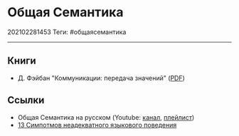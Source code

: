 # Общая Семантика

202102281453
Теги: #общаясемантика
___

## Книги

* Д. Фэйбан "Коммуникации: передача значений" ([PDF](https://drive.google.com/file/d/1__uAKVZ8Lv_wPrKguQBMWZfDI_cKX77f/view?usp=sharing))

## Ссылки

* Общая Семантика на русском (Youtube: [канал](https://www.youtube.com/c/%D0%9E%D0%B1%D1%89%D0%B0%D1%8F%D0%A1%D0%B5%D0%BC%D0%B0%D0%BD%D1%82%D0%B8%D0%BA%D0%B0%D0%BD%D0%B0%D1%80%D1%83%D1%81%D1%81%D0%BA%D0%BE%D0%BC), [плейлист](https://www.youtube.com/playlist?list=PLGafSa9Sy2TbuK47kg8on8KWs9_04UL9m))
* [13 Симпотмов неадекватного языкового поведения](13%20%D0%A1%D0%B8%D0%BC%D0%BF%D0%BE%D1%82%D0%BC%D0%BE%D0%B2%20%D0%BD%D0%B5%D0%B0%D0%B4%D0%B5%D0%BA%D0%B2%D0%B0%D1%82%D0%BD%D0%BE%D0%B3%D0%BE%20%D1%8F%D0%B7%D1%8B%D0%BA%D0%BE%D0%B2%D0%BE%D0%B3%D0%BE%20%D0%BF%D0%BE%D0%B2%D0%B5%D0%B4%D0%B5%D0%BD%D0%B8%D1%8F.md)